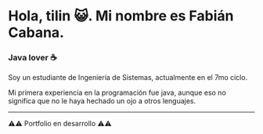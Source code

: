 # Hola, tilin 😺. Mi nombre es Fabián Cabana.

### Java lover ☕

Soy un estudiante de Ingeniería de Sistemas, actualmente en el 7mo ciclo.

Mi primera experiencia en la programación fue java, aunque eso no significa que no le haya hechado un ojo a otros lenguajes.

---
⚠️⚠️ Portfolio en desarrollo ⚠️⚠️

<!--
**Fabo2303/fabo2303** is a ✨ _special_ ✨ repository because its `README.md` (this file) appears on your GitHub profile.

Here are some ideas to get you started:

- 🔭 I’m currently working on ...
- 🌱 I’m currently learning ...
- 👯 I’m looking to collaborate on ...
- 🤔 I’m looking for help with ...
- 💬 Ask me about ...
- 📫 How to reach me: ...
- 😄 Pronouns: ...
- ⚡ Fun fact: ...
-->
